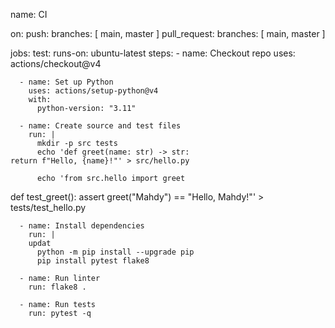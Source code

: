 name: CI

on:
  push:
    branches: [ main, master ]
  pull_request:
    branches: [ main, master ]

jobs:
  test:
    runs-on: ubuntu-latest
    steps:
      - name: Checkout repo
        uses: actions/checkout@v4

      - name: Set up Python
        uses: actions/setup-python@v4
        with:
          python-version: "3.11"

      - name: Create source and test files
        run: |
          mkdir -p src tests
          echo 'def greet(name: str) -> str:
    return f"Hello, {name}!"' > src/hello.py

          echo 'from src.hello import greet

def test_greet():
    assert greet("Mahdy") == "Hello, Mahdy!"' > tests/test_hello.py

      - name: Install dependencies
        run: |
        updat
          python -m pip install --upgrade pip
          pip install pytest flake8

      - name: Run linter
        run: flake8 .

      - name: Run tests
        run: pytest -q

